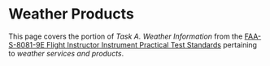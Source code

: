 # Weather Products

This page covers the portion of *Task A. Weather Information* from the [FAA-S-8081-9E Flight Instructor Instrument Practical Test Standards](https://www.faa.gov/training_testing/testing/acs/cfi_instrument_pts_9.pdf) pertaining to *weather services and products*.

<!--@include: ./docs/src/includes/weather/weather-products-overview.md | shift:1-->
<!--@include: ./docs/src/includes/weather/weather-sources.md | shift:1-->
<!--@include: ./docs/src/includes/weather/weather-products.md | shift:1-->
<!--@include: ./docs/src/includes/weather/weather-onboard.md | shift:1-->
<!--@include: ./docs/src/includes/weather/weather-briefing.md | shift:1-->
<!--@include: ./docs/src/includes/weather/weather-references.md | shift:1-->
